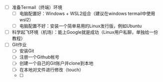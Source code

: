 - [ ]  准备Termail（终端）环境
	- [ ] 电脑配置好：Windows + WSL2组合（建议在windows termail中使用wsl2）
	- [ ] 电脑配置不好：安装一个简单易用的Linux发行版，例如Ubuntu
- [ ] 科学起飞环境（机场）：能上Google就是成功（Linux用户私聊，单独给一份教程）
- [ ] Git作业
	- [ ] 安装Git
	- [ ] 注册一个Github帐号
	- [ ] 创建一个自己的Git账户并clone到本地
	- [ ] 在本地对文件进行修改（touch）
	- [ ] 